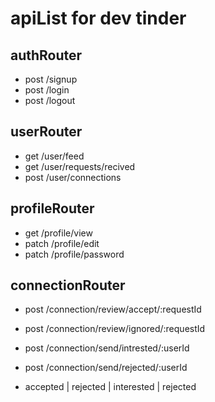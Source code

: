 # apiList for dev tinder

## authRouter
- post  /signup
- post  /login
- post  /logout

## userRouter
- get  /user/feed
- get  /user/requests/recived
- post /user/connections

## profileRouter
- get  /profile/view
- patch /profile/edit
- patch /profile/password

## connectionRouter
- post /connection/review/accept/:requestId
- post /connection/review/ignored/:requestId
- post /connection/send/intrested/:userId
- post /connection/send/rejected/:userId

- accepted | rejected | interested | rejected